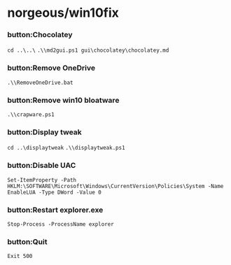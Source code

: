 # norgeous/win10fix

### button:Chocolatey
`cd ..\..\`
`.\\md2gui.ps1 gui\chocolatey\chocolatey.md`
### button:Remove OneDrive
`.\\RemoveOneDrive.bat`
### button:Remove win10 bloatware
`.\\crapware.ps1`
### button:Display tweak
`cd ..\displaytweak`
`.\\displaytweak.ps1`
### button:Disable UAC
`Set-ItemProperty -Path HKLM:\SOFTWARE\Microsoft\Windows\CurrentVersion\Policies\System -Name EnableLUA -Type DWord -Value 0`
### button:Restart explorer.exe
`Stop-Process -ProcessName explorer`
### button:Quit
`Exit 500`
